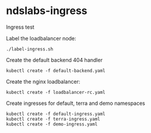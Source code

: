 # ndslabs-ingress
Ingress test


Label the loadbalancer node:
```
./label-ingress.sh	  
```

Create the default backend 404 handler
```
kubectl create -f default-backend.yaml
```

Create the nginx loadbalancer:
```
kubectl create -f loadbalancer-rc.yaml
```

Create ingresses for default, terra and demo namespaces
```
kubectl create -f default-ingress.yaml  
kubectl create -f terra-ingress.yaml
kubectl create -f demo-ingress.yaml     
```

